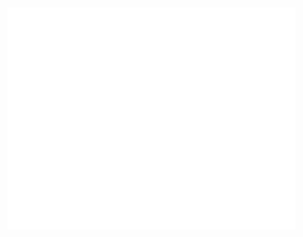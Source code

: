 <div align="center" style="display: flex;">
  <img src="https://github.com/tywysocki/tywysocki/blob/main/metrics.plugin.leetcode.svg" alt="Metrics" width="600">
</div>
